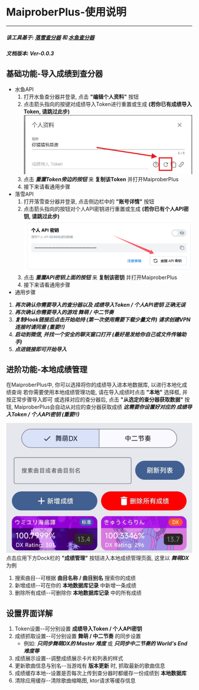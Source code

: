 # MaiproberPlus-使用说明
---

##### 该工具基于: [落雪查分器](https://github.com/Lxns-Network/maimai-prober-frontend) 和 [水鱼查分器](https://www.diving-fish.com/maimaidx/prober/)
##### 文档版本: Ver-0.0.3

## 基础功能-导入成绩到查分器

- 水鱼API
    1. 打开水鱼查分器并登录, 点击 **"编辑个人资料"** 按钮
    2. 点击箭头指向的按键对成绩导入Token进行重置或生成 **(若你已有成绩导入Token, 请跳过此步)**
    ![reset_token](./doc_images/reset_token.png)
    3. 点击 ***重置Token旁边的按钮*** 来 **复制该Token** 并打开MaiproberPlus
    4. 接下来请看通用步骤
- 落雪API
    1. 打开落雪查分器并登录, 点击侧边栏中的 **"账号详情"** 按钮
    2. 点击箭头指向的按钮对个人API密钥进行重置或生成 **(若你已有个人API密钥, 请跳过此步)**
    ![reset_token_lxns](./doc_images/reset_token_lxns.png)
    3. 点击 ***重置API密钥上面的按钮*** 来 **复制该密钥** 并打开MaiproberPlus
    4. 接下来请看通用步骤
- 通用步骤
1. ***再次确认你需要导入的查分器以及 成绩导入Token / 个人API密钥 正确无误***
2. ***再次确认你需要导入的游戏 舞萌 / 中二节奏***
3. ***复制Hook链接后点击开始劫持 (第一次使用需要下载少量文件) 请求创建VPN连接时请同意 (重要!!)***
4. ***启动到微信, 并找一个安全的聊天窗口打开 (最好是发给你自己或文件传输助手)***
5. ***点进链接即可开始导入***

## 进阶功能-本地成绩管理

在MaiproberPlus中, 你可以选择将你的成绩导入进本地数据库, 以进行本地化成绩查询
若你需要使用本地成绩管理功能, 请在导入成绩时点击 **"本地"** 选择框, 并按正常步骤导入即可
或选择对应的查分器后, 点击 **"从选定的查分器获取数据"** 按钮, MaiproberPlus会自动从对应的查分器获取成绩
***这需要你设置好对应的 成绩导入Token / 个人API密钥 (重要!!)***

![score](./doc_images/score.jpg)
点击应用下方Dock栏的 **"成绩管理"** 按钮进入本地成绩管理页面, 这里以 ***舞萌DX*** 为例
1. 搜索曲目--可根据 **曲目名称 / 曲目别名** 搜索你的成绩
2. 新增成绩--可在你的 **本地数据库记录** 中新增一条成绩
3. 删除所有成绩--可删除你 **本地数据库记录** 中的所有成绩<br>

## 设置界面详解

1. Token设置--可分别设置 **成绩导入Token / 个人API密钥**
2. 成绩抓取设置--可分别设置 **舞萌 / 中二节奏** 的同步设置
    - 例如: ***只同步舞萌DX的 Master 难度*** 或 ***只同步中二节奏的 World's End 难度等***
3. 成绩展示设置--调整成绩展示卡片和列表的样式
4. 更新歌曲信息与别名--当游戏有 **版本更新** 时, 抓取最新的歌曲信息
5. 成绩缓存本地--设置是否每次上传到查分器时都缓存一份成绩到 **本地数据库**
6. 清除应用缓存--清除歌曲缩略图, ktor请求等缓存信息

